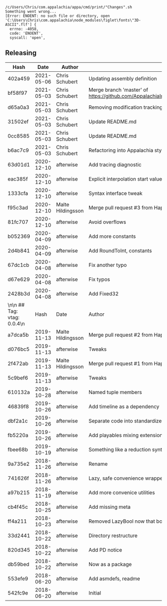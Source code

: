 ```
/c/Users/Chris/com.appalachia/appa/cmd/print/"Changes".sh
Something went wrong...
[Error: ENOENT: no such file or directory, open 'C:\Users\Chris\com.appalachia\node_modules\figlet\fonts\"3D-ASCII".flf'] {
  errno: -4058,
  code: 'ENOENT',
  syscall: 'open',
```
## Releasing
| Hash | Date | Author | Changes |
|------|------|--------|---------|
| 402a459 | 2021-05-06 | Chris Schubert | Updating assembly definition |
| bf58f97 | 2021-05-03 | Chris Schubert | Merge branch 'master' of https://github.com/AppalachiaInteractive/com.appalachia.unity3d.utility.hapki.interpolation |
| d65a0a3 | 2021-05-03 | Chris Schubert | Removing modification tracking |
| 31502ef | 2021-05-03 | Chris Schubert | Update README.md |
| 0cc8585 | 2021-05-03 | Chris Schubert | Update README.md |
| b6ac7c9 | 2021-05-03 | Chris Schubert | Refactoring into Appalachia style project |
| 63d01d1 | 2020-12-10 | afterwise | Add tracing diagnostic |
| eac385f | 2020-12-10 | afterwise | Explicit interpolation start value |
| 1333cfa | 2020-12-10 | afterwise | Syntax interface tweak |
| f95c3ad | 2020-12-10 | Malte Hildingsson | Merge pull request #3 from Hapki/feature/fixed32 |
| 81fc707 | 2020-12-10 | afterwise | Avoid overflows |
| b052369 | 2020-04-09 | afterwise | Add more constants |
| 2d4b841 | 2020-04-09 | afterwise | Add RoundToInt, constants |
| 67dc1cb | 2020-04-08 | afterwise | Fix another typo |
| d67e629 | 2020-04-08 | afterwise | Fix typos |
| 2428b3d | 2020-04-08 | afterwise | Add Fixed32 |
\n\n ## Tag: vtag: 0.0.4\n| Hash | Date | Author | Changes |\n|------|------|--------|---------|\n| 783defa | 2019-11-13 | afterwise | Bump package version |
| a7dca5b | 2019-11-13 | Malte Hildingsson | Merge pull request #2 from Hapki/tweaks |
| d076bc5 | 2019-11-13 | afterwise | Tweaks |
| 2f472ab | 2019-11-13 | Malte Hildingsson | Merge pull request #1 from Hapki/tweaks |
| 5c9bef6 | 2019-11-13 | afterwise | Tweaks |
| 610132a | 2019-10-28 | afterwise | Named tuple members |
| 46839f8 | 2019-10-26 | afterwise | Add timeline as a dependency |
| dbf2a1c | 2019-10-26 | afterwise | Separate code into standardized Runtime and Editor directories |
| fb5220a | 2019-10-26 | afterwise | Add playables mixing extensions |
| fbee68b | 2019-10-19 | afterwise | Something like a reduction syntax for UI elements |
| 9a735e2 | 2018-11-26 | afterwise | Rename |
| 741626f | 2018-11-26 | afterwise | Lazy, safe convenience wrappers |
| a97b215 | 2018-11-19 | afterwise | Add more convenice utilities |
| cb4f45c | 2018-10-25 | afterwise | Add missing meta |
| ff4a211 | 2018-10-23 | afterwise | Removed LazyBool now that bool? is a thing |
| 33d2441 | 2018-10-22 | afterwise | Directory restructure |
| 820d345 | 2018-10-22 | afterwise | Add PD notice |
| db59bed | 2018-10-22 | afterwise | Now as a package |
| 553efe9 | 2018-06-20 | afterwise | Add asmdefs, readme |
| 542fc9e | 2018-06-20 | afterwise | Initial |
